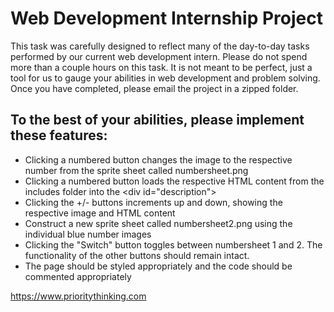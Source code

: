 # Web Development Internship Project

This task was carefully designed to reflect many of the day-to-day tasks performed by our current web development intern. Please do not spend more than a couple hours on this task. It is not meant to be perfect, just a tool for us to gauge your abilities in web development and problem solving. Once you have completed, please email the project in a zipped folder.

## To the best of your abilities, please implement these features:
 
- Clicking a numbered button changes the image to the respective number from the sprite sheet called numbersheet.png
- Clicking a numbered button loads the respective HTML content from the includes folder into the \<div id="description"\>
- Clicking the +/- buttons increments up and down, showing the respective image and HTML content
- Construct a new sprite sheet called numbersheet2.png using the individual blue number images
- Clicking the "Switch" button toggles between numbersheet 1 and 2. The functionality of the other buttons should remain intact.
- The page should be styled appropriately and the code should be commented appropriately

https://www.prioritythinking.com
